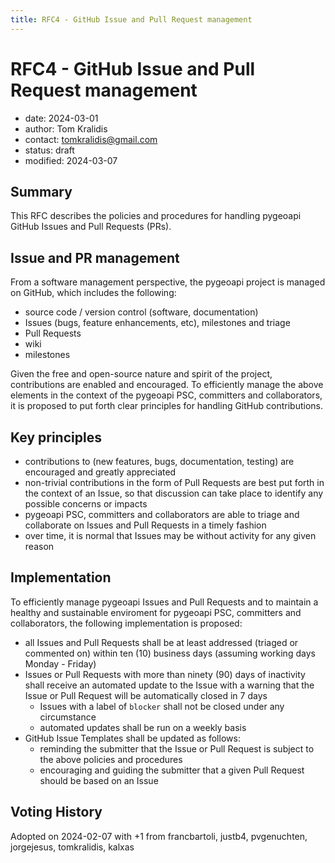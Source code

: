 ```yaml
---
title: RFC4 - GitHub Issue and Pull Request management
---
```


# RFC4 - GitHub Issue and Pull Request management

- date: 2024-03-01
- author: Tom Kralidis
- contact: tomkralidis@gmail.com
- status: draft
- modified: 2024-03-07

## Summary

This RFC describes the policies and procedures for handling pygeoapi GitHub Issues and Pull Requests (PRs).

## Issue and PR management

From a software management perspective, the pygeoapi project is managed on GitHub, which includes the following:

- source code / version control (software, documentation)
- Issues (bugs, feature enhancements, etc), milestones and triage
- Pull Requests
- wiki
- milestones

Given the free and open-source nature and spirit of the project, contributions are enabled and encouraged.  To
efficiently manage the above elements in the context of the pygeoapi PSC, committers and collaborators,
it is proposed to put forth clear principles for handling GitHub contributions.

## Key principles

- contributions to (new features, bugs, documentation, testing) are encouraged and greatly appreciated
- non-trivial contributions in the form of Pull Requests are best put forth in the context of an Issue, so that discussion
  can take place to identify any possible concerns or impacts
- pygeoapi PSC, committers and collaborators are able to triage and collaborate on Issues and Pull Requests in a timely
  fashion
- over time, it is normal that Issues may be without activity for any given reason

## Implementation

To efficiently manage pygeoapi Issues and Pull Requests and to maintain a healthy and sustainable enviroment for pygeoapi
PSC, committers and collaborators, the following implementation is proposed:

- all Issues and Pull Requests shall be at least addressed (triaged or commented on) within ten (10) business days (assuming working days Monday - Friday)
- Issues or Pull Requests with more than ninety (90) days of inactivity shall receive an automated update to the Issue with a warning that the Issue or Pull Request will be automatically closed in 7 days
    - Issues with a label of `blocker` shall not be closed under any circumstance
    - automated updates shall be run on a weekly basis
- GitHub Issue Templates shall be updated as follows:
    - reminding the submitter that the Issue or Pull Request is subject to the above policies and procedures
    - encouraging and guiding the submitter that a given Pull Request should be based on an Issue

## Voting History

Adopted on 2024-02-07 with +1 from francbartoli, justb4, pvgenuchten, jorgejesus, tomkralidis, kalxas
